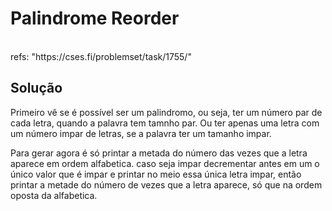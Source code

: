 # Palindrome Reorder

<br>
refs: "https://cses.fi/problemset/task/1755/"


<br>

## Solução
Primeiro vê se é possível ser um palindromo, ou seja, ter um número par
de cada letra, quando a palavra tem tamnho par. Ou ter apenas uma letra
com um número impar de letras, se a palavra ter um tamanho impar.


Para gerar agora é só printar a metada do número das vezes que a letra aparece em ordem alfabetica.
caso seja impar decrementar antes em um o único valor que é impar e printar no meio essa única letra impar,
então printar a metade do número de vezes que a letra aparece, só que na ordem oposta da alfabetica.
